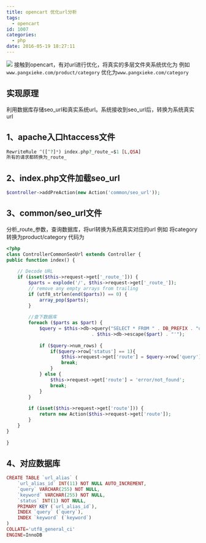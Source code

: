 ```yaml
---
title: opencart 优化url分析
tags:
  - opencart
id: 1007
categories:
  - php
date: 2016-05-19 18:27:11
---
```


[![](/images/2016/05/opencart.png)](/images/2016/05/opencart.png)
接触到opencart，有对url进行优化，将真实的多层文件夹系统优化为
例如`www.pangxieke.com/product/category` 优化为`www.pangxieke.com/category`

## 实现原理

利用数据库存储seo_url和真实系统url。系统接收到seo_url后，转换为系统真实url

## 1、apache入口htaccess文件

```php
RewriteRule ^([^?]*) index.php?_route_=$1 [L,QSA]
所有的请求都转换为_route_
```

## 2、index.php文件加载seo_url

```php
$controller->addPreAction(new Action('common/seo_url'));
```

## 3、common/seo_url文件

分析_route_参数，查询数据库，将url转换为系统真实对应的url
例如 将category转换为product/category
代码为

```php
<?php
class ControllerCommonSeoUrl extends Controller {
public function index() {
 
    // Decode URL
    if (isset($this->request->get['_route_'])) {
        $parts = explode('/', $this->request->get['_route_']);
        // remove any empty arrays from trailing
        if (utf8_strlen(end($parts)) == 0) {
            array_pop($parts);
        }
         
        //查下数据库
        foreach ($parts as $part) {
            $query = $this->db->query("SELECT * FROM " . DB_PREFIX . "url_alias WHERE keyword = '"
                               . $this->db->escape($part) . "'");
 
            if ($query->num_rows) {
                if($query->row['status'] == 1){
                    $this->request->get['route'] = $query->row['query']; 
                    break;
                }
            } else {
                $this->request->get['route'] = 'error/not_found';
                break;
            }
        }
 
        if (isset($this->request->get['route'])) {
            return new Action($this->request->get['route']);
        }
    }
}
 
}

```

## 4、对应数据库

```php
CREATE TABLE `url_alias` (
    `url_alias_id` INT(11) NOT NULL AUTO_INCREMENT,
    `query` VARCHAR(255) NOT NULL,
    `keyword` VARCHAR(255) NOT NULL,
    `status` INT(1) NOT NULL,
    PRIMARY KEY (`url_alias_id`),
    INDEX `query` (`query`),
    INDEX `keyword` (`keyword`)
)
COLLATE='utf8_general_ci'
ENGINE=InnoDB
```